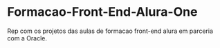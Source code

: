 # Formacao-Front-End-Alura-One
Rep com os projetos das aulas de formacao front-end alura em parceria com a Oracle.

